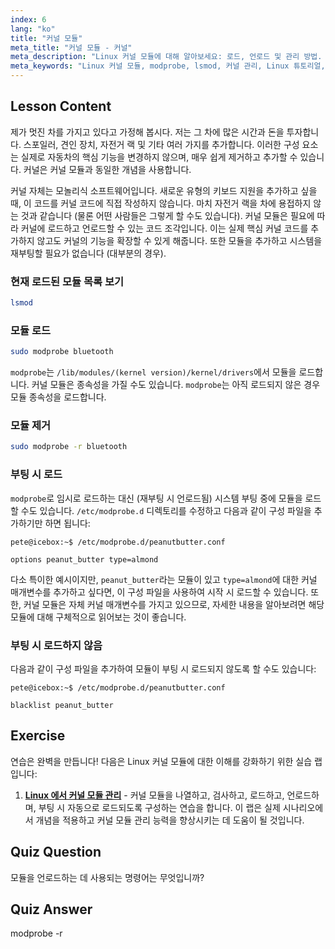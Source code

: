 ```yaml
---
index: 6
lang: "ko"
title: "커널 모듈"
meta_title: "커널 모듈 - 커널"
meta_description: "Linux 커널 모듈에 대해 알아보세요: 로드, 언로드 및 관리 방법. 커널 기능을 확장하기 위한 `modprobe` 및 `lsmod` 명령어를 이해하세요. Linux 여정을 시작하세요!"
meta_keywords: "Linux 커널 모듈, modprobe, lsmod, 커널 관리, Linux 튜토리얼, 초보자 Linux, Linux 가이드"
---
```


## Lesson Content

제가 멋진 차를 가지고 있다고 가정해 봅시다. 저는 그 차에 많은 시간과 돈을 투자합니다. 스포일러, 견인 장치, 자전거 랙 및 기타 여러 가지를 추가합니다. 이러한 구성 요소는 실제로 자동차의 핵심 기능을 변경하지 않으며, 매우 쉽게 제거하고 추가할 수 있습니다. 커널은 커널 모듈과 동일한 개념을 사용합니다.

커널 자체는 모놀리식 소프트웨어입니다. 새로운 유형의 키보드 지원을 추가하고 싶을 때, 이 코드를 커널 코드에 직접 작성하지 않습니다. 마치 자전거 랙을 차에 용접하지 않는 것과 같습니다 (물론 어떤 사람들은 그렇게 할 수도 있습니다). 커널 모듈은 필요에 따라 커널에 로드하고 언로드할 수 있는 코드 조각입니다. 이는 실제 핵심 커널 코드를 추가하지 않고도 커널의 기능을 확장할 수 있게 해줍니다. 또한 모듈을 추가하고 시스템을 재부팅할 필요가 없습니다 (대부분의 경우).

### 현재 로드된 모듈 목록 보기

```bash
lsmod
```

### 모듈 로드

```bash
sudo modprobe bluetooth
```

`modprobe`는 `/lib/modules/(kernel version)/kernel/drivers`에서 모듈을 로드합니다. 커널 모듈은 종속성을 가질 수도 있습니다. `modprobe`는 아직 로드되지 않은 경우 모듈 종속성을 로드합니다.

### 모듈 제거

```bash
sudo modprobe -r bluetooth
```

### 부팅 시 로드

`modprobe`로 임시로 로드하는 대신 (재부팅 시 언로드됨) 시스템 부팅 중에 모듈을 로드할 수도 있습니다. `/etc/modprobe.d` 디렉토리를 수정하고 다음과 같이 구성 파일을 추가하기만 하면 됩니다:

```plaintext
pete@icebox:~$ /etc/modprobe.d/peanutbutter.conf

options peanut_butter type=almond
```

다소 특이한 예시이지만, `peanut_butter`라는 모듈이 있고 `type=almond`에 대한 커널 매개변수를 추가하고 싶다면, 이 구성 파일을 사용하여 시작 시 로드할 수 있습니다. 또한, 커널 모듈은 자체 커널 매개변수를 가지고 있으므로, 자세한 내용을 알아보려면 해당 모듈에 대해 구체적으로 읽어보는 것이 좋습니다.

### 부팅 시 로드하지 않음

다음과 같이 구성 파일을 추가하여 모듈이 부팅 시 로드되지 않도록 할 수도 있습니다:

```plaintext
pete@icebox:~$ /etc/modprobe.d/peanutbutter.conf

blacklist peanut_butter
```

## Exercise

연습은 완벽을 만듭니다! 다음은 Linux 커널 모듈에 대한 이해를 강화하기 위한 실습 랩입니다:

1. **[Linux 에서 커널 모듈 관리](https://labex.io/ko/labs/comptia-manage-kernel-modules-in-linux-590865)** - 커널 모듈을 나열하고, 검사하고, 로드하고, 언로드하며, 부팅 시 자동으로 로드되도록 구성하는 연습을 합니다. 이 랩은 실제 시나리오에서 개념을 적용하고 커널 모듈 관리 능력을 향상시키는 데 도움이 될 것입니다.

## Quiz Question

모듈을 언로드하는 데 사용되는 명령어는 무엇입니까?

## Quiz Answer

modprobe -r
